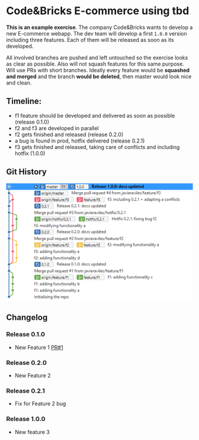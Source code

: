 # Code&Bricks E-commerce using tbd

**This is an example exercise**. The company Code&Bricks wants to develop a new E-commerce webapp. The dev team will develop a first `1.0.0` version including three features. Each of them will be released as soon as its developed.

All involved branches are pushed and left untouched so the exercise looks as clear as possible. Also will not squash features for this same purpose. Will use PRs with short branches. Ideally every feature would be **squashed and merged** and the branch **would be deleted**, then master would look nice and clean.

## Timeline:
- f1 feature should be developed and delivered as soon as possible (release 0.1.0)
- f2 and f3 are developed in parallel
- f2 gets finished and released (release 0.2.0)
- a bug is found in prod, hotfix delivered (release 0.2.1)
- f3 gets finished and released, taking care of conflicts and including hotfix (1.0.0)

## Git History
![Git History](git_history.PNG)

## Changelog
### Release 0.1.0
- New Feature 1 [PR#1](https://github.com/javieraviles/fj.aviles.2019-tbd/pull/1)
### Release 0.2.0
- New Feature 2
### Release 0.2.1
- Fix for Feature 2 bug
### Release 1.0.0
- New feature 3